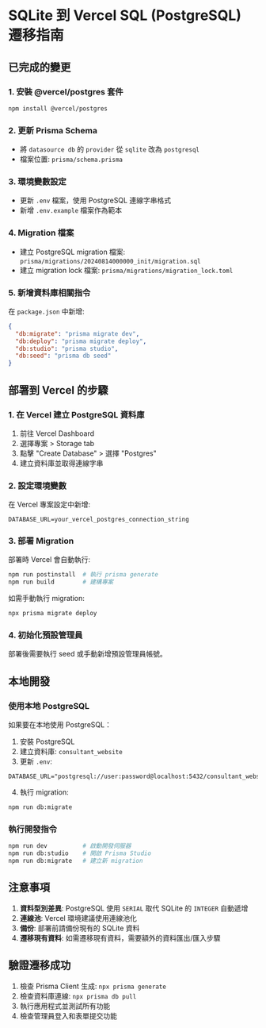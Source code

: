 # SQLite 到 Vercel SQL (PostgreSQL) 遷移指南

## 已完成的變更

### 1. 安裝 @vercel/postgres 套件
```bash
npm install @vercel/postgres
```

### 2. 更新 Prisma Schema
- 將 `datasource db` 的 `provider` 從 `sqlite` 改為 `postgresql`
- 檔案位置: `prisma/schema.prisma`

### 3. 環境變數設定
- 更新 `.env` 檔案，使用 PostgreSQL 連線字串格式
- 新增 `.env.example` 檔案作為範本

### 4. Migration 檔案
- 建立 PostgreSQL migration 檔案: `prisma/migrations/20240814000000_init/migration.sql`
- 建立 migration lock 檔案: `prisma/migrations/migration_lock.toml`

### 5. 新增資料庫相關指令
在 `package.json` 中新增:
```json
{
  "db:migrate": "prisma migrate dev",
  "db:deploy": "prisma migrate deploy", 
  "db:studio": "prisma studio",
  "db:seed": "prisma db seed"
}
```

## 部署到 Vercel 的步驟

### 1. 在 Vercel 建立 PostgreSQL 資料庫
1. 前往 Vercel Dashboard
2. 選擇專案 > Storage tab
3. 點擊 "Create Database" > 選擇 "Postgres"
4. 建立資料庫並取得連線字串

### 2. 設定環境變數
在 Vercel 專案設定中新增:
```
DATABASE_URL=your_vercel_postgres_connection_string
```

### 3. 部署 Migration
部署時 Vercel 會自動執行:
```bash
npm run postinstall  # 執行 prisma generate
npm run build        # 建構專案
```

如需手動執行 migration:
```bash
npx prisma migrate deploy
```

### 4. 初始化預設管理員
部署後需要執行 seed 或手動新增預設管理員帳號。

## 本地開發

### 使用本地 PostgreSQL
如果要在本地使用 PostgreSQL：

1. 安裝 PostgreSQL
2. 建立資料庫: `consultant_website`
3. 更新 `.env`:
```
DATABASE_URL="postgresql://user:password@localhost:5432/consultant_website"
```
4. 執行 migration:
```bash
npm run db:migrate
```

### 執行開發指令
```bash
npm run dev          # 啟動開發伺服器
npm run db:studio    # 開啟 Prisma Studio
npm run db:migrate   # 建立新 migration
```

## 注意事項

1. **資料型別差異**: PostgreSQL 使用 `SERIAL` 取代 SQLite 的 `INTEGER` 自動遞增
2. **連線池**: Vercel 環境建議使用連線池化
3. **備份**: 部署前請備份現有的 SQLite 資料
4. **遷移現有資料**: 如需遷移現有資料，需要額外的資料匯出/匯入步驟

## 驗證遷移成功

1. 檢查 Prisma Client 生成: `npx prisma generate`
2. 檢查資料庫連線: `npx prisma db pull`
3. 執行應用程式並測試所有功能
4. 檢查管理員登入和表單提交功能